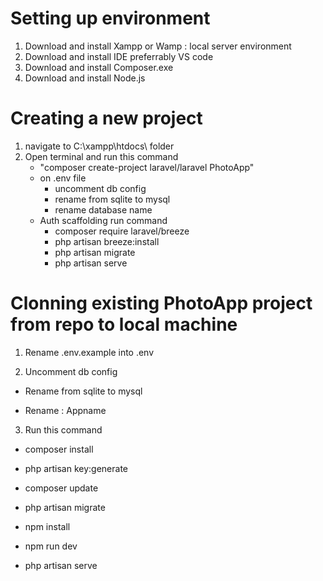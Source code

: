 Setting up environment
================================================
1. Download and install Xampp or Wamp : local server environment
2. Download and install IDE preferrably VS code
3. Download and install Composer.exe
4. Download and install Node.js

Creating a new project
==================================================
1. navigate to C:\xampp\htdocs\ folder
2. Open terminal and run this command
   - "composer create-project laravel/laravel PhotoApp"
   - on .env file
       - uncomment db config 
       - rename from sqlite to mysql
       - rename database name
    - Auth scaffolding
      run command
      - composer require laravel/breeze
      - php artisan breeze:install
      - php artisan migrate
      - php artisan serve


Clonning existing PhotoApp project from repo to local machine
===============================================================
1. Rename .env.example into .env

2. Uncomment db config 

- Rename from sqlite to mysql

- Rename : Appname 

3. Run this command 

- composer install

- php artisan key:generate

- composer update

- php artisan migrate

- npm install

- npm run dev

- php artisan serve